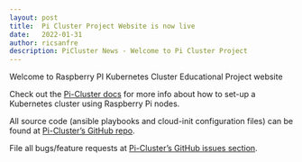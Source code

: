 ```yaml
---
layout: post
title:  Pi Cluster Project Website is now live
date:   2022-01-31
author: ricsanfre
description: PiCluster News - Welcome to Pi Cluster Project
---
```


Welcome to Raspberry PI Kubernetes Cluster Educational Project website

Check out the [Pi-Cluster docs][pi-cluster-docs] for more info about how to set-up a Kubernetes cluster using Raspberry Pi nodes.

All source code (ansible playbooks and cloud-init configuration files) can be found at [Pi-Cluster’s GitHub repo][pi-cluster-gh].

File all bugs/feature requests at [Pi-Cluster’s GitHub issues section][pi-cluster-gh-issues].

[pi-cluster-gh]:         https://github.com/ricsanfre/pi-cluster 
[pi-cluster-docs]:       https://picluster.ricsanfre.com/docs/home/
[pi-cluster-gh-issues]:  https://github.com/ricsanfre/pi-cluster/issues

